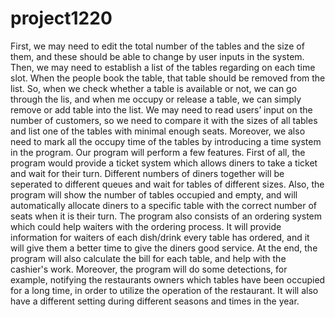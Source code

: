 # project1220
First, we may need to edit the total number of the tables and the size of them, and these should be able to change by user inputs in the system. Then, we may need to establish a list of the tables regarding on each time slot. When the people book the table, that table should be removed from the list. So, when we check whether a table is available or not, we can go through the lis, and when me occupy or release a table, we can simply remove or add table into the list. We may need to read users’ input on the number of customers, so we need to compare it with the sizes of all tables and list one of the tables with minimal enough seats. Moreover, we also need to mark all the occupy time of the tables by introducing a time system in the program.
Our program will perform a few features. First of all, the program would provide a ticket system which allows diners to take a ticket and wait for their turn. Different numbers of diners together will be seperated to different queues and wait for tables of different sizes. Also, the program will show the number of tables occupied and empty, and will automatically allocate diners to a specific table with the correct number of seats when it is their turn. The program also consists of an ordering system which could help waiters with the ordering process. It will provide information for waiters of each dish/drink every table has ordered, and it will give them a better time to give the diners good service. At the end, the program will also calculate the bill for each table, and help with the cashier's work. Moreover, the program will do some detections, for example, notifying the restaurants owners which tables have been occupied for a long time, in order to utilize the operation of the restaurant. It will also have a different setting during different seasons and times in the year.
